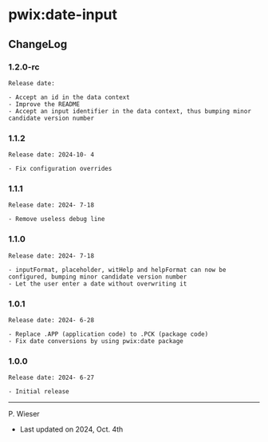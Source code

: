 # pwix:date-input

## ChangeLog

### 1.2.0-rc

    Release date: 

    - Accept an id in the data context
    - Improve the README
    - Accept an input identifier in the data context, thus bumping minor candidate version number

### 1.1.2

    Release date: 2024-10- 4

    - Fix configuration overrides

### 1.1.1

    Release date: 2024- 7-18

    - Remove useless debug line

### 1.1.0

    Release date: 2024- 7-18

    - inputFormat, placeholder, witHelp and helpFormat can now be configured, bumping minor candidate version number
    - Let the user enter a date without overwriting it

### 1.0.1

    Release date: 2024- 6-28

    - Replace .APP (application code) to .PCK (package code)
    - Fix date conversions by using pwix:date package

### 1.0.0

    Release date: 2024- 6-27

    - Initial release

---
P. Wieser
- Last updated on 2024, Oct. 4th
